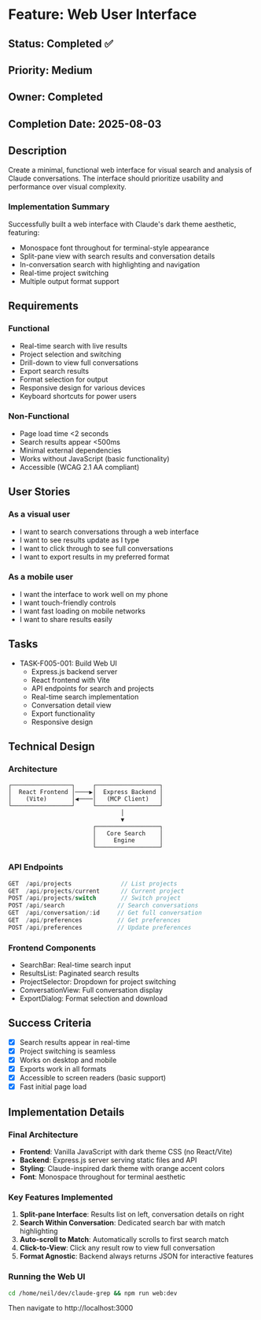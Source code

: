 # Feature: Web User Interface

## Status: Completed ✅
## Priority: Medium
## Owner: Completed
## Completion Date: 2025-08-03

## Description
Create a minimal, functional web interface for visual search and analysis of Claude conversations. The interface should prioritize usability and performance over visual complexity.

### Implementation Summary
Successfully built a web interface with Claude's dark theme aesthetic, featuring:
- Monospace font throughout for terminal-style appearance
- Split-pane view with search results and conversation details
- In-conversation search with highlighting and navigation
- Real-time project switching
- Multiple output format support

## Requirements

### Functional
- Real-time search with live results
- Project selection and switching
- Drill-down to view full conversations
- Export search results
- Format selection for output
- Responsive design for various devices
- Keyboard shortcuts for power users

### Non-Functional
- Page load time <2 seconds
- Search results appear <500ms
- Minimal external dependencies
- Works without JavaScript (basic functionality)
- Accessible (WCAG 2.1 AA compliant)

## User Stories

### As a visual user
- I want to search conversations through a web interface
- I want to see results update as I type
- I want to click through to see full conversations
- I want to export results in my preferred format

### As a mobile user
- I want the interface to work well on my phone
- I want touch-friendly controls
- I want fast loading on mobile networks
- I want to share results easily

## Tasks
- TASK-F005-001: Build Web UI
  - Express.js backend server
  - React frontend with Vite
  - API endpoints for search and projects
  - Real-time search implementation
  - Conversation detail view
  - Export functionality
  - Responsive design

## Technical Design

### Architecture
```
┌─────────────────┐     ┌──────────────────┐
│  React Frontend │────▶│  Express Backend │
│    (Vite)       │◀────│   (MCP Client)   │
└─────────────────┘     └──────────────────┘
                                │
                                ▼
                        ┌──────────────────┐
                        │   Core Search    │
                        │     Engine       │
                        └──────────────────┘
```

### API Endpoints
```typescript
GET  /api/projects              // List projects
GET  /api/projects/current      // Current project
POST /api/projects/switch       // Switch project
POST /api/search               // Search conversations
GET  /api/conversation/:id     // Get full conversation
GET  /api/preferences          // Get preferences
POST /api/preferences          // Update preferences
```

### Frontend Components
- SearchBar: Real-time search input
- ResultsList: Paginated search results
- ProjectSelector: Dropdown for project switching
- ConversationView: Full conversation display
- ExportDialog: Format selection and download

## Success Criteria
- [x] Search results appear in real-time
- [x] Project switching is seamless
- [x] Works on desktop and mobile
- [x] Exports work in all formats
- [x] Accessible to screen readers (basic support)
- [x] Fast initial page load

## Implementation Details

### Final Architecture
- **Frontend**: Vanilla JavaScript with dark theme CSS (no React/Vite)
- **Backend**: Express.js server serving static files and API
- **Styling**: Claude-inspired dark theme with orange accent colors
- **Font**: Monospace throughout for terminal aesthetic

### Key Features Implemented
1. **Split-pane Interface**: Results list on left, conversation details on right
2. **Search Within Conversation**: Dedicated search bar with match highlighting
3. **Auto-scroll to Match**: Automatically scrolls to first search match
4. **Click-to-View**: Click any result row to view full conversation
5. **Format Agnostic**: Backend always returns JSON for interactive features

### Running the Web UI
```bash
cd /home/neil/dev/claude-grep && npm run web:dev
```
Then navigate to http://localhost:3000